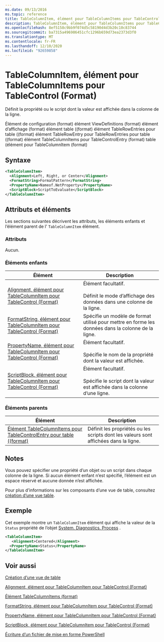 ```yaml
---
ms.date: 09/13/2016
ms.topic: reference
title: TableColumnItem, élément pour TableColumnItems pour TableControl (Format)
description: TableColumnItem, élément pour TableColumnItems pour TableControl (Format)
ms.openlocfilehash: 8ef5158c9bb9f074d5c58190d4d3b20c10c83744
ms.sourcegitcommit: ba7315a496986451cfc1296b659d73ea2373d3f0
ms.translationtype: MT
ms.contentlocale: fr-FR
ms.lasthandoff: 12/10/2020
ms.locfileid: "92659858"
---
```

# <a name="tablecolumnitem-element-for-tablecolumnitems-for-tablecontrol-format"></a>TableColumnItem, élément pour TableColumnItems pour TableControl (Format)

Définit la propriété ou le script dont la valeur est affichée dans la colonne de la ligne.

Élément de configuration (format) élément ViewDefinitions (format) élément d’affichage (format) élément table ((format) élément TableRowEntries pour table ((format) élément TableRowEntry pour TableRowEntries pour table ((format) élément TableColumnItems pour TableControlEntry (format) table (élément pour TableColumnItem (format)

## <a name="syntax"></a>Syntaxe

```xml
<TableColumnItem>
  <Alignment>Left, Right, or Center</Alignment>
  <FormatString>FormatPattern</FormatString>
  <PropertyName>Nameof.NetProperty</PropertyName>
  <ScriptBlock>ScriptToEvaluate</ScriptBlock>
</TableColumnItem>
```

## <a name="attributes-and-elements"></a>Attributs et éléments

Les sections suivantes décrivent les attributs, les éléments enfants et l’élément parent de l' `TableColumnItem` élément.

### <a name="attributes"></a>Attributs

Aucun.

### <a name="child-elements"></a>Éléments enfants

|Élément|Description|
|-------------|-----------------|
|[Alignment, élément pour TableColumnItem pour TableControl (Format)](./alignment-element-for-tablecolumnitem-for-tablecontrol-format.md)|Élément facultatif.<br /><br /> Définit le mode d’affichage des données dans une colonne de la ligne.|
|[FormatString, élément pour TableColumnItem pour TableControl (Format)](./formatstring-element-for-tablecolumnitem-for-tablecontrol-format.md)|Spécifie un modèle de format utilisé pour mettre en forme les données dans la colonne de la ligne.|
|[PropertyName, élément pour TableColumnItem pour TableControl (Format)](./propertyname-element-for-tablecolumnitem-for-tablecontrol-format.md)|Élément facultatif.<br /><br /> Spécifie le nom de la propriété dont la valeur est affichée.|
|[ScriptBlock, élément pour TableColumnItem pour TableControl (Format)](./scriptblock-element-for-tablecolumnitem-for-tablecontrol-format.md)|Élément facultatif.<br /><br /> Spécifie le script dont la valeur est affichée dans la colonne d’une ligne.|

### <a name="parent-elements"></a>Éléments parents

|Élément|Description|
|-------------|-----------------|
|[Élément TableColumnItems pour TableControlEntry pour table ((format)](./tablecolumnitems-element-for-tablerowentry-for-tablecontrol-format.md)|Définit les propriétés ou les scripts dont les valeurs sont affichées dans la ligne.|

## <a name="remarks"></a>Notes

Vous pouvez spécifier une propriété d’un objet ou un script dans chaque colonne de la ligne. Si aucun élément enfant n’est spécifié, l’élément est un espace réservé et aucune donnée n’est affichée.

Pour plus d’informations sur les composants d’une vue de table, consultez [création d’une vue table](./creating-a-table-view.md).

## <a name="example"></a>Exemple

Cet exemple montre un `TableColumnItem` élément qui affiche la valeur de la `Status` propriété de l’objet [System. Diagnostics. Process](/dotnet/api/System.Diagnostics.Process) .

```xml
<TableColumnItem>
   <Alignment>Centered</Alignment>
  <PropertyName>Status</PropertyName>
</TableColumnItem>

```

## <a name="see-also"></a>Voir aussi

[Création d’une vue de table](./creating-a-table-view.md)

[Alignment, élément pour TableColumnItem pour TableControl (Format)](./alignment-element-for-tablecolumnitem-for-tablecontrol-format.md)

[Élément TableColumnItems (format)](./tablecolumnitems-element-for-tablerowentry-for-tablecontrol-format.md)

[FormatString, élément pour TableColumnItem pour TableControl (Format)](./formatstring-element-for-tablecolumnitem-for-tablecontrol-format.md)

[PropertyName, élément pour TableColumnItem pour TableControl (Format)](./propertyname-element-for-tablecolumnitem-for-tablecontrol-format.md)

[ScriptBlock, élément pour TableColumnItem pour TableControl (Format)](./scriptblock-element-for-tablecolumnitem-for-tablecontrol-format.md)

[Écriture d’un fichier de mise en forme PowerShell](./writing-a-powershell-formatting-file.md)
